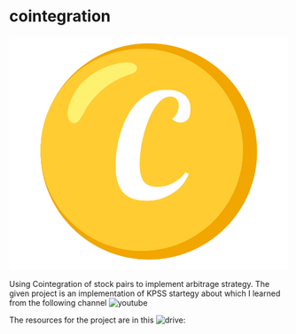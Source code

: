 # cointegration
![Cointegration](https://github.com/arunaabh95/cointegration/blob/master/static/login/images/icon.png)

Using Cointegration of stock pairs to implement arbitrage strategy. The given project is an implementation of KPSS startegy about which I learned from the following channel ![youtube](https://www.youtube.com/@NEDLeducation) 

The resources for the project are in this ![drive](https://www.youtube.com/redirect?event=comments&redir_token=QUFFLUhqbHNiNHVxLVc4TjVIZ1ZYSXgyZGVpYkxubktDd3xBQ3Jtc0ttWUdTSWZGTk5FQ0VRYWNlbDA3R2oyX2g4YklPbWtKWEQwNlNwSGRjb190RTBvY2xxOXpnVEtvU1hsRFpHbXFqd0RwV082cEhBbFg0XzRyUDNzdDF1UC0zZmdhN1Y5dGpCMWQzR21FQTRSSWZaU29rVQ&q=https%3A%2F%2Fdrive.google.com%2Fdrive%2Ffolders%2F1sP40IW0p0w5IETCgo464uhDFfdyR6rh7&stzid=UgyXiPJPZPWy2TVNUr94AaABAg):
